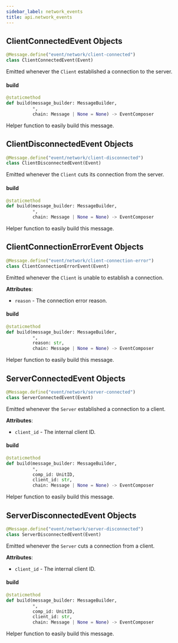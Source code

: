 ```yaml
---
sidebar_label: network_events
title: api.network_events
---
```


## ClientConnectedEvent Objects

```python
@Message.define("event/network/client-connected")
class ClientConnectedEvent(Event)
```

Emitted whenever the ``Client`` established a connection to the server.

#### build

```python
@staticmethod
def build(message_builder: MessageBuilder,
          *,
          chain: Message | None = None) -> EventComposer
```

Helper function to easily build this message.

## ClientDisconnectedEvent Objects

```python
@Message.define("event/network/client-disconnected")
class ClientDisconnectedEvent(Event)
```

Emitted whenever the ``Client`` cuts its connection from the server.

#### build

```python
@staticmethod
def build(message_builder: MessageBuilder,
          *,
          chain: Message | None = None) -> EventComposer
```

Helper function to easily build this message.

## ClientConnectionErrorEvent Objects

```python
@Message.define("event/network/client-connection-error")
class ClientConnectionErrorEvent(Event)
```

Emitted whenever the ``Client`` is unable to establish a connection.

**Attributes**:

- `reason` - The connection error reason.

#### build

```python
@staticmethod
def build(message_builder: MessageBuilder,
          *,
          reason: str,
          chain: Message | None = None) -> EventComposer
```

Helper function to easily build this message.

## ServerConnectedEvent Objects

```python
@Message.define("event/network/server-connected")
class ServerConnectedEvent(Event)
```

Emitted whenever the ``Server`` established a connection to a client.

**Attributes**:

- `client_id` - The internal client ID.

#### build

```python
@staticmethod
def build(message_builder: MessageBuilder,
          *,
          comp_id: UnitID,
          client_id: str,
          chain: Message | None = None) -> EventComposer
```

Helper function to easily build this message.

## ServerDisconnectedEvent Objects

```python
@Message.define("event/network/server-disconnected")
class ServerDisconnectedEvent(Event)
```

Emitted whenever the ``Server`` cuts a connection from a client.

**Attributes**:

- `client_id` - The internal client ID.

#### build

```python
@staticmethod
def build(message_builder: MessageBuilder,
          *,
          comp_id: UnitID,
          client_id: str,
          chain: Message | None = None) -> EventComposer
```

Helper function to easily build this message.

